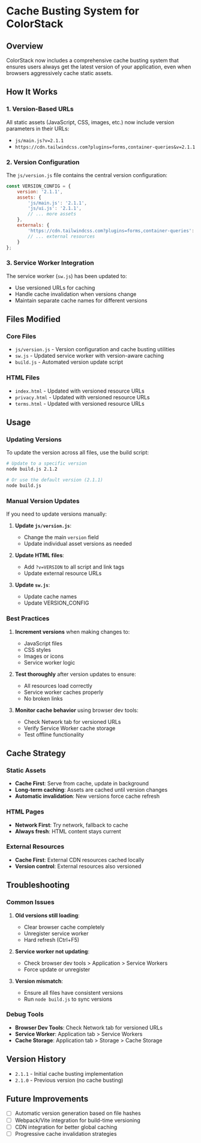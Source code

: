 # Cache Busting System for ColorStack

## Overview

ColorStack now includes a comprehensive cache busting system that ensures users always get the latest version of your application, even when browsers aggressively cache static assets.

## How It Works

### 1. Version-Based URLs
All static assets (JavaScript, CSS, images, etc.) now include version parameters in their URLs:
- `js/main.js?v=2.1.1`
- `https://cdn.tailwindcss.com?plugins=forms,container-queries&v=2.1.1`

### 2. Version Configuration
The `js/version.js` file contains the central version configuration:
```javascript
const VERSION_CONFIG = {
    version: '2.1.1',
    assets: {
        'js/main.js': '2.1.1',
        'js/ui.js': '2.1.1',
        // ... more assets
    },
    externals: {
        'https://cdn.tailwindcss.com?plugins=forms,container-queries': '2.1.1',
        // ... external resources
    }
};
```

### 3. Service Worker Integration
The service worker (`sw.js`) has been updated to:
- Use versioned URLs for caching
- Handle cache invalidation when versions change
- Maintain separate cache names for different versions

## Files Modified

### Core Files
- `js/version.js` - Version configuration and cache busting utilities
- `sw.js` - Updated service worker with version-aware caching
- `build.js` - Automated version update script

### HTML Files
- `index.html` - Updated with versioned resource URLs
- `privacy.html` - Updated with versioned resource URLs  
- `terms.html` - Updated with versioned resource URLs

## Usage

### Updating Versions

To update the version across all files, use the build script:

```bash
# Update to a specific version
node build.js 2.1.2

# Or use the default version (2.1.1)
node build.js
```

### Manual Version Updates

If you need to update versions manually:

1. **Update `js/version.js`**:
   - Change the main `version` field
   - Update individual asset versions as needed

2. **Update HTML files**:
   - Add `?v=VERSION` to all script and link tags
   - Update external resource URLs

3. **Update `sw.js`**:
   - Update cache names
   - Update VERSION_CONFIG

### Best Practices

1. **Increment versions** when making changes to:
   - JavaScript files
   - CSS styles
   - Images or icons
   - Service worker logic

2. **Test thoroughly** after version updates to ensure:
   - All resources load correctly
   - Service worker caches properly
   - No broken links

3. **Monitor cache behavior** using browser dev tools:
   - Check Network tab for versioned URLs
   - Verify Service Worker cache storage
   - Test offline functionality

## Cache Strategy

### Static Assets
- **Cache First**: Serve from cache, update in background
- **Long-term caching**: Assets are cached until version changes
- **Automatic invalidation**: New versions force cache refresh

### HTML Pages
- **Network First**: Try network, fallback to cache
- **Always fresh**: HTML content stays current

### External Resources
- **Cache First**: External CDN resources cached locally
- **Version control**: External resources also versioned

## Troubleshooting

### Common Issues

1. **Old versions still loading**:
   - Clear browser cache completely
   - Unregister service worker
   - Hard refresh (Ctrl+F5)

2. **Service worker not updating**:
   - Check browser dev tools > Application > Service Workers
   - Force update or unregister

3. **Version mismatch**:
   - Ensure all files have consistent versions
   - Run `node build.js` to sync versions

### Debug Tools

- **Browser Dev Tools**: Check Network tab for versioned URLs
- **Service Worker**: Application tab > Service Workers
- **Cache Storage**: Application tab > Storage > Cache Storage

## Version History

- `2.1.1` - Initial cache busting implementation
- `2.1.0` - Previous version (no cache busting)

## Future Improvements

- [ ] Automatic version generation based on file hashes
- [ ] Webpack/Vite integration for build-time versioning
- [ ] CDN integration for better global caching
- [ ] Progressive cache invalidation strategies 